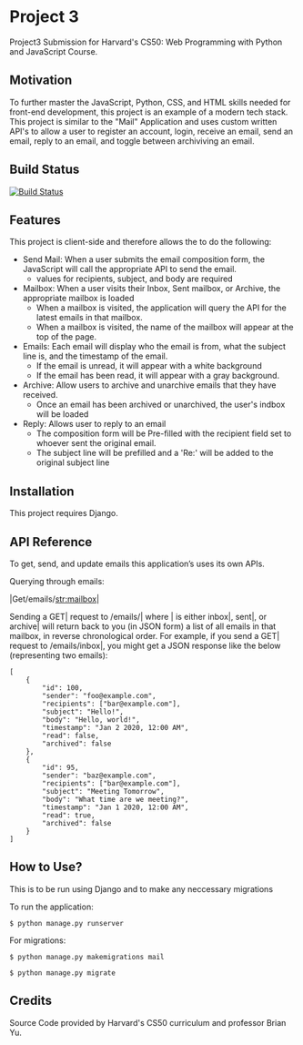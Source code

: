 # Project 3

Project3 Submission for Harvard's CS50: Web Programming with Python and JavaScript Course.

## Motivation
To further master the JavaScript, Python, CSS, and HTML skills needed for front-end development, this project is an example of a modern tech stack. This project is similar to the "Mail" Application and uses custom written API's to allow a user to register an account, login, receive an email, send an email, reply to an email, and toggle between archiviving an email.

## Build Status
[![Build Status](https://travis-ci.com/username/projectname.svg?branch=master)](https://travis-ci.com/username/projectname)

## Features
This project is client-side and therefore allows the to do the following:
* Send Mail: When a user submits the email composition form, the JavaScript will call the appropriate API to send the email.
  * values for recipients, subject, and body are required
* Mailbox: When a user visits their Inbox, Sent mailbox, or Archive, the appropriate mailbox is loaded
  * When a mailbox is visited, the application will query the API for the latest emails in that mailbox.
  * When a mailbox is visited, the name of the mailbox will appear at the top of the page.
* Emails: Each email will display who the email is from, what the subject line is, and the timestamp of the email.
  * If the email is unread, it will appear with a white background
  * If the email has been read, it will appear with a gray background.
* Archive: Allow users to archive and unarchive emails that they have received.
  * Once an email has been archived or unarchived, the user's indbox will be loaded
* Reply: Allows user to reply to an email 
  * The composition form will be Pre-filled with the recipient field set to whoever sent the original email.
  * The subject line will be prefilled and a 'Re:' will be added to the original subject line

## Installation
This project requires Django.

## API Reference
To get, send, and update emails this application’s uses its own APIs.

Querying through emails:

|Get/emails/<str:mailbox>|

Sending a GET| request to /emails/<mailbox>| where <mailbox>| is either inbox|, sent|, or archive| will return back to you (in JSON form) a list of all emails in that mailbox, in reverse chronological order. For example, if you send a GET| request to /emails/inbox|, you might get a JSON response like the below (representing two emails):

```
[
    {
        "id": 100,
        "sender": "foo@example.com",
        "recipients": ["bar@example.com"],
        "subject": "Hello!",
        "body": "Hello, world!",
        "timestamp": "Jan 2 2020, 12:00 AM",
        "read": false,
        "archived": false
    },
    {
        "id": 95,
        "sender": "baz@example.com",
        "recipients": ["bar@example.com"],
        "subject": "Meeting Tomorrow",
        "body": "What time are we meeting?",
        "timestamp": "Jan 1 2020, 12:00 AM",
        "read": true,
        "archived": false
    }
]
```

## How to Use?
This is to be run using Django and to make any neccessary migrations  

To run the application: 
```
$ python manage.py runserver
```
For migrations:
```
$ python manage.py makemigrations mail
```
```
$ python manage.py migrate
```

## Credits
Source Code provided by Harvard's CS50 curriculum and professor Brian Yu.
